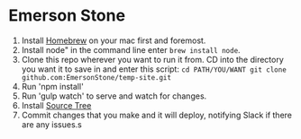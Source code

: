 # Emerson Stone

1. Install [Homebrew](http://brew.sh/) on your mac first and foremost.
2. Install node" in the command line enter `brew install node`.
3. Clone this repo wherever you want to run it from. CD into the directory you want it to save in and enter this script:
`cd PATH/YOU/WANT
git clone github.com:EmersonStone/temp-site.git`
4. Run 'npm install'
5. Run 'gulp watch' to serve and watch for changes.
6. Install [Source Tree](https://www.sourcetreeapp.com/)
7. Commit changes that you make and it will deploy, notifying Slack if there are any issues.s
